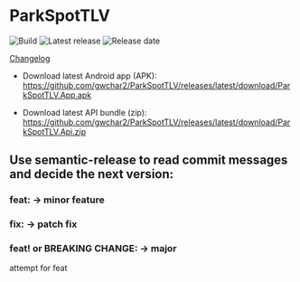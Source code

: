 ﻿# ParkSpotTLV

<!-- Status & releases -->
![Build](https://img.shields.io/github/actions/workflow/status/gwchar2/ParkSpotTLV/ci.yml?branch=main&label=Build%20%2B%20Tests)
![Latest release](https://img.shields.io/github/v/release/gwchar2/ParkSpotTLV?display_name=tag&sort=semver)
![Release date](https://img.shields.io/github/release-date/gwchar2/ParkSpotTLV)

[Changelog](./CHANGELOG.md)

- Download latest Android app (APK):  
  https://github.com/gwchar2/ParkSpotTLV/releases/latest/download/ParkSpotTLV.App.apk

- Download latest API bundle (zip):  
  https://github.com/gwchar2/ParkSpotTLV/releases/latest/download/ParkSpotTLV.Api.zip


## Use semantic-release to read commit messages and decide the next version:

### feat: → minor feature

### fix: → patch fix

### feat! or BREAKING CHANGE: → major



attempt for feat
